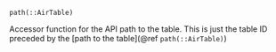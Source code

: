 ```
path(::AirTable)
```

Accessor function for the API path to the table. This is just the table ID preceded by the [path to the table](@ref `path(::AirTable)`)
